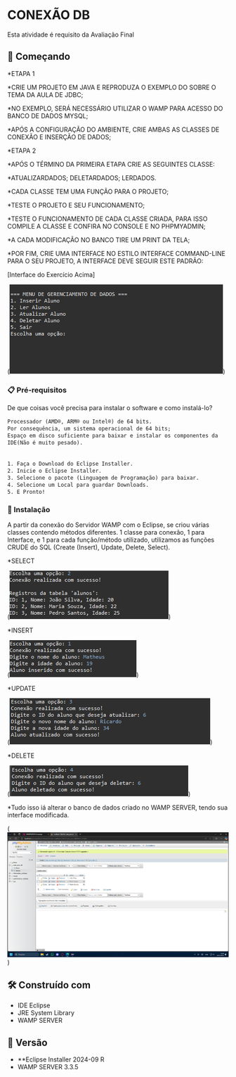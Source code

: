 # CONEXÃO DB

Esta atividade é requisito da Avaliação Final

## 🚀 Começando


*ETAPA 1

*CRIE UM PROJETO EM JAVA E REPRODUZA O EXEMPLO DO SOBRE O TEMA DA AULA DE JDBC;

*NO EXEMPLO, SERÁ NECESSÁRIO UTILIZAR O WAMP PARA ACESSO DO BANCO DE DADOS MYSQL;

*APÓS A CONFIGURAÇÃO DO AMBIENTE, CRIE AMBAS AS CLASSES DE CONEXÃO E INSERÇÃO DE DADOS;

*ETAPA 2

*APÓS O TÉRMINO DA PRIMEIRA ETAPA CRIE AS SEGUINTES CLASSE:

*ATUALIZARDADOS; DELETARDADOS; LERDADOS.

*CADA CLASSE TEM UMA FUNÇÃO PARA O PROJETO;

*TESTE O PROJETO E SEU FUNCIONAMENTO;

*TESTE O FUNCIONAMENTO DE CADA CLASSE CRIADA, PARA ISSO COMPILE A CLASSE E CONFIRA NO CONSOLE E NO PHPMYADMIN;

*A CADA MODIFICAÇÃO NO BANCO TIRE UM PRINT DA TELA;

*POR FIM, CRIE UMA INTERFACE NO ESTILO INTERFACE COMMAND-LINE PARA O SEU PROJETO, A INTERFACE DEVE SEGUIR ESTE PADRÃO:


[Interface do Exercício Acima]

(![BibliotecadeConversões](DatabaseAF.png))

### 📋 Pré-requisitos

De que coisas você precisa para instalar o software e como instalá-lo?

```
Processador (AMD®, ARM® ou Intel®) de 64 bits.
Por consequência, um sistema operacional de 64 bits;
Espaço em disco suficiente para baixar e instalar os componentes da IDE(Não é muito pesado).


1. Faça o Download do Eclipse Installer.
2. Inicie o Eclipse Installer.
3. Selecione o pacote (Linguagem de Programação) para baixar.
4. Selecione um Local para guardar Downloads.
5. E Pronto!

```

### 🔧 Instalação

A partir da conexão do Servidor WAMP com o Eclipse, se criou várias classes contendo métodos diferentes. 1 classe para conexão, 1 para Interface, e 1 para cada função/método utilizado, utilizamos as funções CRUDE do SQL (Create (Insert), Update, Delete, Select).

*SELECT

(![BibliotecadeConversões](FotoSelect.png))

*INSERT

(![BibliotecadeConversões](FotoInsert.png))

*UPDATE

(![BibliotecadeConversões](FotoUpdate.png))

*DELETE

(![BibliotecadeConversões](FotoDelete.png))

*Tudo isso iá alterar o banco de dados criado no WAMP SERVER, tendo sua interface modificada.

(![BibliotecadeConversões](InterfaceWAMP.png))




## 🛠️ Construído com

* IDE Eclipse
* JRE System Library
* WAMP SERVER

## 📌 Versão

* **Eclipse Installer 2024-09 R
* WAMP SERVER 3.3.5
  
